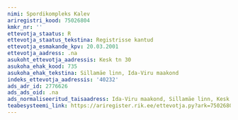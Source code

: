 ```yaml
---
nimi: Spordikompleks Kalev
ariregistri_kood: 75026804
kmkr_nr: ''
ettevotja_staatus: R
ettevotja_staatus_tekstina: Registrisse kantud
ettevotja_esmakande_kpv: 20.03.2001
ettevotja_aadress: .na
asukoht_ettevotja_aadressis: Kesk tn 30
asukoha_ehak_kood: 735
asukoha_ehak_tekstina: Sillamäe linn, Ida-Viru maakond
indeks_ettevotja_aadressis: '40232'
ads_adr_id: 2776626
ads_ads_oid: .na
ads_normaliseeritud_taisaadress: Ida-Viru maakond, Sillamäe linn, Kesk tn 30
teabesysteemi_link: https://ariregister.rik.ee/ettevotja.py?ark=75026804&ref=rekvisiidid
---
```

